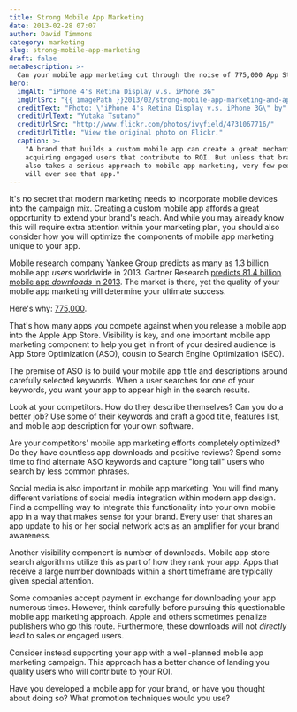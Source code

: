 ```yaml
---
title: Strong Mobile App Marketing
date: 2013-02-28 07:07
author: David Timmons
category: marketing
slug: strong-mobile-app-marketing
draft: false
metaDescription: >-
  Can your mobile app marketing cut through the noise of 775,000 App Store competitors?
hero:
  imgAlt: "iPhone 4's Retina Display v.s. iPhone 3G"
  imgUrlSrc: "{{ imagePath }}2013/02/strong-mobile-app-marketing-and-app-visibility0.jpg"
  creditText: "Photo: \"iPhone 4's Retina Display v.s. iPhone 3G\" by"
  creditUrlText: "Yutaka Tsutano"
  creditUrlSrc: "http://www.flickr.com/photos/ivyfield/4731067716/"
  creditUrlTitle: "View the original photo on Flickr."
  caption: >-
    "A brand that builds a custom mobile app can create a great mechanism for
    acquiring engaged users that contribute to ROI. But unless that brand
    also takes a serious approach to mobile app marketing, very few people
    will ever see that app."
---
```


It's no secret that modern marketing needs to incorporate mobile devices
into the campaign mix. Creating a custom mobile app affords a great
opportunity to extend your brand's reach. And while you may already know
this will require extra attention within your marketing plan, you should
also consider how you will optimize the components of mobile app
marketing unique to your app.

Mobile research company Yankee Group predicts as many as 1.3 billion
mobile app *users* worldwide in 2013. Gartner Research
[predicts 81.4 billion mobile app *downloads* in 2013][3]. The market
is there, yet the quality of your mobile app marketing will determine
your ultimate success.

Here's why: [775,000][4].

That's how many apps you compete against when you release a mobile app
into the Apple App Store. Visibility is key, and one important mobile
app marketing component to help you get in front of your desired
audience is App Store Optimization (ASO), cousin to Search Engine
Optimization (SEO).

The premise of ASO is to build your mobile app title and descriptions
around carefully selected keywords. When a user searches for one of your
keywords, you want your app to appear high in the search results.

Look at your competitors. How do they describe themselves? Can you do a
better job? Use some of their keywords and craft a good title, features
list, and mobile app description for your own software.

Are your competitors' mobile app marketing efforts completely optimized?
Do they have countless app downloads and positive reviews? Spend some
time to find alternate ASO keywords and capture "long tail" users who
search by less common phrases.

Social media is also important in mobile app marketing. You will find
many different variations of social media integration within modern app
design. Find a compelling way to integrate this functionality into your
own mobile app in a way that makes sense for your brand. Every user that
shares an app update to his or her social network acts as an amplifier
for your brand awareness.

Another visibility component is number of downloads. Mobile app store
search algorithms utilize this as part of how they rank your app. Apps
that receive a large number downloads within a short timeframe are
typically given special attention.

Some companies accept payment in exchange for downloading your app
numerous times. However, think carefully before pursuing this
questionable mobile app marketing approach. Apple and others sometimes
penalize publishers who go this route. Furthermore, these downloads will
not *directly* lead to sales or engaged users.

Consider instead supporting your app with a well-planned mobile app
marketing campaign. This approach has a better chance of landing you
quality users who will contribute to your ROI.

Have you developed a mobile app for your brand, or have you thought
about doing so? What promotion techniques would you use?


[3]: http://www.gartner.com/newsroom/id/2153215 "Click here to read the Gartner Research app store downloads forecast."

[4]: http://www.apple.com/pr/library/2013/01/07App-Store-Tops-40-Billion-Downloads-with-Almost-Half-in-2012.html "Click here to view Apple's App Store statistics."
